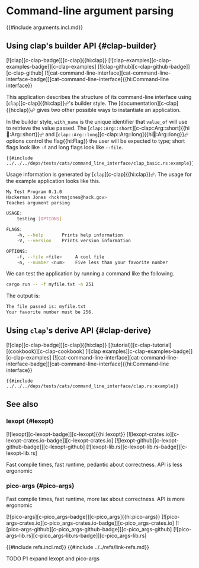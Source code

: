 # Command-line argument parsing

{{#include arguments.incl.md}}

## Using clap's builder API {#clap-builder}

[![clap][c-clap-badge]][c-clap]{{hi:clap}}  [![clap-examples][c-clap-examples-badge]][c-clap-examples] [![clap-github][c-clap-github-badge]][c-clap-github] [![cat-command-line-interface][cat-command-line-interface-badge]][cat-command-line-interface]{{hi:Command-line interface}}

This application describes the structure of its command-line interface using [`clap`][c-clap]{{hi:clap}}⮳'s builder style. The [documentation][c-clap]{{hi:clap}}⮳ gives two other possible ways to instantiate an application.

In the builder style, `with_name` is the unique identifier that `value_of` will use to retrieve the value passed. The [`clap::Arg::short`][c-clap::Arg::short]{{hi:clap::Arg::short}}⮳ and [`clap::Arg::long`][c-clap::Arg::long]{{hi:clap::Arg::long}}⮳ options control the flag{{hi:Flag}} the user will be expected to type; short flags look like `-f` and long flags look like `--file`.

```rust,editable
{{#include ../../../deps/tests/cats/command_line_interface/clap_basic.rs:example}}
```

Usage information is generated by [`clap`][c-clap]{{hi:clap}}⮳. The usage for the example application looks like this.

```bash
My Test Program 0.1.0
Hackerman Jones <hckrmnjones@hack.gov>
Teaches argument parsing

USAGE:
    testing [OPTIONS]

FLAGS:
    -h, --help       Prints help information
    -V, --version    Prints version information

OPTIONS:
    -f, --file <file>     A cool file
    -n, --number <num>    Five less than your favorite number
```

We can test the application by running a command like the following.

```bash
cargo run -- -f myfile.txt -n 251
```

The output is:

```bash
The file passed is: myfile.txt
Your favorite number must be 256.
```

## Using `clap`'s derive API {#clap-derive}

[![clap][c-clap-badge]][c-clap]{{hi:clap}}  [(tutorial)][c-clap-tutorial] [(cookbook)][c-clap-cookbook] [![clap examples][c-clap-examples-badge]][c-clap-examples] [![cat-command-line-interface][cat-command-line-interface-badge]][cat-command-line-interface]{{hi:Command-line interface}}

```rust,editable
{{#include ../../../deps/tests/cats/command_line_interface/clap.rs:example}}
```

## See also

### lexopt {#lexopt}

[![lexopt][c-lexopt-badge]][c-lexopt]{{hi:lexopt}}
[![lexopt-crates.io][c-lexopt-crates.io-badge]][c-lexopt-crates.io]
[![lexopt-github][c-lexopt-github-badge]][c-lexopt-github]
[![lexopt-lib.rs][c-lexopt-lib.rs-badge]][c-lexopt-lib.rs]

Fast compile times, fast runtime, pedantic about correctness. API is less ergonomic

### pico-args {#pico-args}

Fast compile times, fast runtime, more lax about correctness. API is more ergonomic

[![pico-args][c-pico_args-badge]][c-pico_args]{{hi:pico-args}}
[![pico-args-crates.io][c-pico_args-crates.io-badge]][c-pico_args-crates.io]
[![pico-args-github][c-pico_args-github-badge]][c-pico_args-github]
[![pico-args-lib.rs][c-pico_args-lib.rs-badge]][c-pico_args-lib.rs]

{{#include refs.incl.md}}
{{#include ../../refs/link-refs.md}}

<div class="hidden">
TODO P1 expand lexopt and pico-args
</div>
